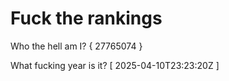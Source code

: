 # Fuck the rankings

Who the hell am I?
{ 27765074 }

What fucking year is it?
[ 2025-04-10T23:23:20Z ]
